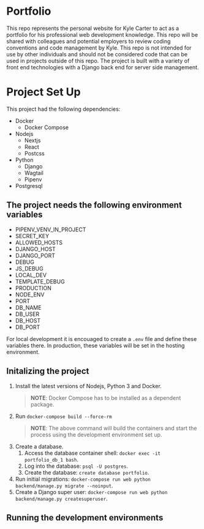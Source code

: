 # Portfolio
This repo represents the personal website for Kyle Carter to act as a portfolio for his professional web development knowledge. This repo will be shared with colleagues and potential employers to review coding conventions and code management by Kyle. This repo is not intended for use by other individuals and should not be considered code that can be used in projects outside of this repo. The project is built with a variety of front end technologies with a Django back end for server side management.

# Project Set Up
This project had the following dependencies:

* Docker
  - Docker Compose
* Nodejs
  - Nextjs
  - React
  - Postcss
* Python
  - Django
  - Wagtail
  - Pipenv
* Postgresql

## The project needs the following environment variables
- PIPENV_VENV_IN_PROJECT
- SECRET_KEY
- ALLOWED_HOSTS
- DJANGO_HOST
- DJANGO_PORT
- DEBUG
- JS_DEBUG
- LOCAL_DEV
- TEMPLATE_DEBUG
- PRODUCTION
- NODE_ENV
- PORT
- DB_NAME
- DB_USER
- DB_HOST
- DB_PORT

For local development it is encouaged to create a `.env` file and define these variables there. In production, these variables will be set in the hosting environment.

## Initalizing the project
1. Install the latest versions of Nodejs, Python 3 and Docker.
   > __NOTE__: Docker Compose has to be installed as a dependent package.
2. Run `docker-compose build --force-rm`
   > __NOTE__: The above command will build the containers and start the process using the development environment set up.
3. Create a database.
   1. Access the database container shell: `docker exec -it portfolio_db_1 bash`.
   2. Log into the database: `psql -U postgres`.
   3. Create the database: `create database portfolio`.
4. Run initial migrations: `docker-compose run web python backend/manage.py migrate --noinput`.
5. Create a Django super user: `docker-compose run web python backend/manage.py createsuperuser`.

## Running the development environments
